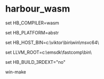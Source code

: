 # harbour_wasm

set HB_COMPILER=wasm

set HB_PLATFORM=abstr

set HB_HOST_BIN=c:\viktor\bin\win\msvc64\

set LLVM_ROOT=c:\emsdk\fastcomp\bin\

set HB_BUILD_3RDEXT="no"

win-make
